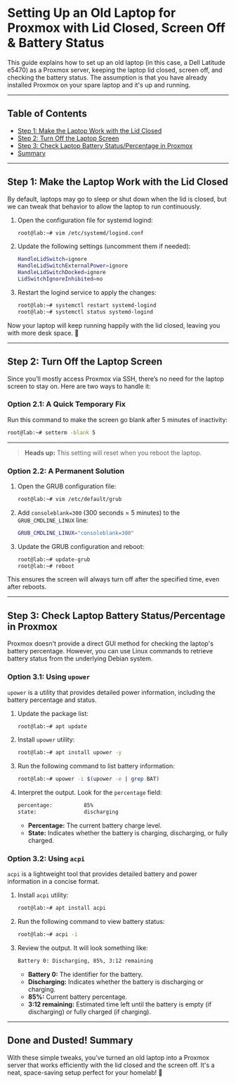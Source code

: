<head><meta name="google-site-verification" content="Lcaebr_i9vD5WPWGB3XNQgkJXRunzkb7TzXL8pjG6S4" /></head>

# Setting Up an Old Laptop for Proxmox with Lid Closed, Screen Off & Battery Status

This guide explains how to set up an old laptop (in this case, a Dell Latitude e5470) as a Proxmox server, keeping the 
laptop lid closed, screen off, and checking the battery status. 
The assumption is that you have already installed Proxmox on your spare laptop and it's up and running.

---

## Table of Contents
- [Step 1: Make the Laptop Work with the Lid Closed](#step-1-make-the-laptop-work-with-the-lid-closed)
- [Step 2: Turn Off the Laptop Screen](#step-2-turn-off-the-laptop-screen)
- [Step 3: Check Laptop Battery Status/Percentage in Proxmox](#step-3-check-laptop-battery-statuspercentage-in-proxmox)
- [Summary](#done-and-dusted-summary)

---

## Step 1: Make the Laptop Work with the Lid Closed

By default, laptops may go to sleep or shut down when the lid is closed, but we can tweak that behavior to allow the laptop to run continuously.

1. Open the configuration file for systemd logind:
    ```bash
    root@lab:~# vim /etc/systemd/logind.conf
    ```

2. Update the following settings (uncomment them if needed):
    ```bash
    HandleLidSwitch=ignore
    HandleLidSwitchExternalPower=ignore
    HandleLidSwitchDocked=ignore
    LidSwitchIgnoreInhibited=no
    ```

3. Restart the logind service to apply the changes:
    ```bash
    root@lab:~# systemctl restart systemd-logind
    root@lab:~# systemctl status systemd-logind
    ```

Now your laptop will keep running happily with the lid closed, leaving you with more desk space. 🎉

---

## Step 2: Turn Off the Laptop Screen

Since you’ll mostly access Proxmox via SSH, there’s no need for the laptop screen to stay on. Here are two ways to handle it:

### Option 2.1: A Quick Temporary Fix

Run this command to make the screen go blank after 5 minutes of inactivity:
```bash
root@lab:~# setterm -blank 5
```
---
> **Heads up:** This setting will reset when you reboot the laptop.

### Option 2.2: A Permanent Solution

1. Open the GRUB configuration file:
    ```bash
    root@lab:~# vim /etc/default/grub
    ```

2. Add `consoleblank=300` (300 seconds = 5 minutes) to the `GRUB_CMDLINE_LINUX` line:
    ```bash
    GRUB_CMDLINE_LINUX="consoleblank=300"
    ```

3. Update the GRUB configuration and reboot:
    ```bash
    root@lab:~# update-grub
    root@lab:~# reboot
    ```

This ensures the screen will always turn off after the specified time, even after reboots.

---

## Step 3: Check Laptop Battery Status/Percentage in Proxmox

Proxmox doesn't provide a direct GUI method for checking the laptop's battery percentage. However, you can use Linux commands to retrieve battery status from the underlying Debian system.

### Option 3.1: Using `upower`

`upower` is a utility that provides detailed power information, including the battery percentage and status.

1. Update the package list:
    ```bash
    root@lab:~# apt update
    ```

2. Install `upower` utility:
    ```bash
    root@lab:~# apt install upower -y
    ```

3. Run the following command to list battery information:
    ```bash
    root@lab:~# upower -i $(upower -e | grep BAT)
    ```

4. Interpret the output. Look for the `percentage` field:
    ```bash
    percentage:          85%
    state:               discharging
    ```

   - **Percentage:** The current battery charge level.
   - **State:** Indicates whether the battery is charging, discharging, or fully charged.

### Option 3.2: Using `acpi`

`acpi` is a lightweight tool that provides detailed battery and power information in a concise format.

1. Install `acpi` utility:
    ```bash
    root@lab:~# apt install acpi
    ```

2. Run the following command to view battery status:
    ```bash
    root@lab:~# acpi -i
    ```

3. Review the output. It will look something like:
    ```bash
    Battery 0: Discharging, 85%, 3:12 remaining
    ```

   - **Battery 0:** The identifier for the battery.
   - **Discharging:** Indicates whether the battery is discharging or charging.
   - **85%:** Current battery percentage.
   - **3:12 remaining:** Estimated time left until the battery is empty (if discharging) or fully charged (if charging).

---

## Done and Dusted! Summary

With these simple tweaks, you've turned an old laptop into a Proxmox server that works efficiently with the lid closed and the screen off. It's a neat, space-saving setup perfect for your homelab! 🚀

